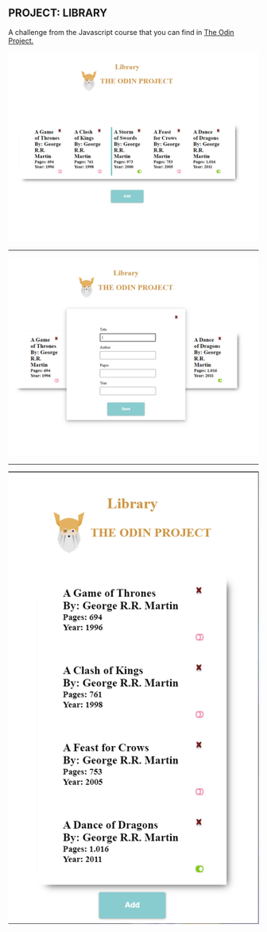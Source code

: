 ## PROJECT: LIBRARY

A challenge from the Javascript course that you can find in [The Odin Project.](https://www.theodinproject.com/lessons/library)

<img src="./img/app-imgs/Annotation 2020-05-25 202849.png">

<hr>

<img src="./img/app-imgs/Annotation 2020-05-25 202932.png">

<hr>

<img src="./img/app-imgs/Annotation 2020-05-25 210750.png">